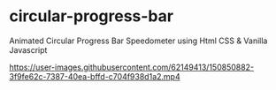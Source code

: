 # circular-progress-bar
Animated Circular Progress Bar Speedometer using Html CSS &amp; Vanilla Javascript


https://user-images.githubusercontent.com/62149413/150850882-3f9fe62c-7387-40ea-bffd-c704f938d1a2.mp4

